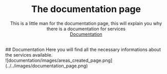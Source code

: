 <br />
<p align="center">

  <h1 align="center">The documentation page</h1>
  <p align="center">
    This is a little man for the documentation page, this will explain you why there is a documentation for services
    <br />
    <a href="#Documentation">Documentation</a>
  </p>
</p>

<br />
## Documentation
Here you will find all the necessary informations about the services available.
<br />
![documentation/images/areas_created_page.png](../../images/documentation_page.png)
